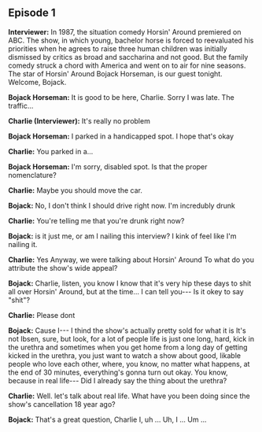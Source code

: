 ## Episode 1
**Interviewer:** 
In 1987, the situation comedy Horsin' Around premiered on ABC. The show, in which young, bachelor horse is forced to reevaluated his priorities when he agrees to raise three human children was  initially dismissed by critics as broad and saccharina and not good. But the family comedy struck a chord with America and went on to air for nine seasons. The star of Horsin' Around Bojack Horseman, is our guest tonight. Welcome, Bojack.

**Bojack Horseman:**
It is good to be here, Charlie. Sorry I was late. The traffic...

**Charlie (Interviewer):**
It's really no problem

**Bojack Horseman:**
I parked in a handicapped spot. I hope that's okay

**Charlie:**
You parked in a...

**Bojack Horseman:**
I'm sorry, disabled spot.
Is that the proper nomenclature?

**Charlie:**
Maybe you should move the car.

**Bojack:**
No, I don't think
I should drive right now.
I'm incredubly drunk 

**Charlie:**
You're telling me that you're drunk right now?

**Bojack:**
is it just me, or am I nailing this interview?
I kink of feel like I'm nailing it.

**Charlie:**
 Yes
 Anyway, we were talking about Horsin' Around
 To what do you attribute the show's wide appeal?

**Bojack:**
Charlie, listen, you know
I know that it's very hip these days to shit all over Horsin' Around, but at the time...
I can tell you---
Is it okey to say "shit"?

**Charlie:**
Please dont

**Bojack:**
Cause I--- I thind the show's actually pretty sold for what it is
It's not Ibsen, sure, but look, for a lot of people life is just one long, hard, kick in the urethra and  sometimes when you get home from a long day of getting kicked in the urethra, you just want to watch a show about good, likable people who love each other, where, you know, no matter what happens, at the end of 30 minutes, everything's gonna turn out okay.
You know, because in real life--- 
Did I already say the thing about the urethra?

**Charlie:**
Well. let's talk about real life.
What have you been doing since the show's cancellation 18 year ago?

**Bojack:**
That's a great question, Charlie
I, uh ...
Uh, I ...
Um ...

 